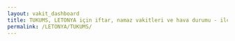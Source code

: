 ```yaml
---
layout: vakit_dashboard
title: TUKUMS, LETONYA için iftar, namaz vakitleri ve hava durumu - ilçe/eyalet seç
permalink: /LETONYA/TUKUMS/
---
```


<script type="text/javascript">
  var GLOBAL_COUNTRY = 'LETONYA';
  var GLOBAL_CITY = 'TUKUMS';
  var GLOBAL_STATE = '';
  var lat = 72;
  var lon = 21;
</script>
